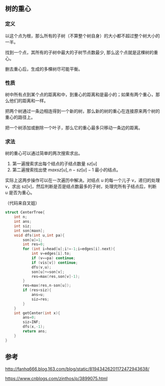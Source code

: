 ## 树的重心

### 定义

以这个点为根，那么所有的子树（不算整个树自身）的大小都不超过整个树大小的一半。

找到一个点，其所有的子树中最大的子树节点数最少, 那么这个点就是这棵树的重心。

删去重心后，生成的多棵树尽可能平衡。

### 性质

树中所有点到某个点的距离和中，到重心的距离和是最小的；如果有两个重心，那么他们的距离和一样。

把两个树通过一条边相连得到一个新的树，那么新的树的重心在连接原来两个树的重心的路径上。

把一个树添加或删除一个叶子，那么它的重心最多只移动一条边的距离。

### 求法

树的重心可以通过简单的两次搜索求出。

1.  第一遍搜索求出每个结点的子结点数量 $sz[u]$
2.  第二遍搜索找出使 $max{sz[u],n-sz[u]-1}$ 最小的结点。

实际上这两步操作可以在一次遍历中解决。对结点 u 的每一个儿子 v，递归的处理 v，求出 sz[v]，然后判断是否是结点数最多的子树，处理完所有子结点后，判断 u 是否为重心。

（代码来自叉姐）

```c++
struct CenterTree{
    int n;
    int ans;
    int siz;
    int son[maxn];
    void dfs(int u,int pa){
        son[u]=1;
        int res=0;
        for (int i=head[u];i!=-1;i=edges[i].next){
            int v=edges[i].to;
            if (v==pa) continue;
            if (vis[v]) continue;
            dfs(v,u);
            son[u]+=son[v];
            res=max(res,son[v]-1);
        }
        res=max(res,n-son[u]);
        if (res<siz){
            ans=u;
            siz=res;
        }
    }
    int getCenter(int x){
        ans=0;
        siz=INF;
        dfs(x,-1);
        return ans;
    }
}
```

## 参考

<http://fanhq666.blog.163.com/blog/static/81943426201172472943638/>

<https://www.cnblogs.com/zinthos/p/3899075.html>
